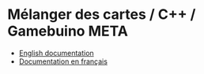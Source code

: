 
# Mélanger des cartes / C++ / Gamebuino META

* [English documentation](doc/index.en.md)
* [Documentation en français](doc/index.fr.md)
